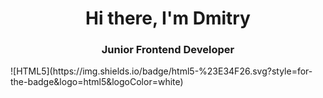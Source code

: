 <h1 align="center">Hi there, I'm Dmitry 
<h3 align="center">Junior Frontend Developer</h3>
![HTML5](https://img.shields.io/badge/html5-%23E34F26.svg?style=for-the-badge&logo=html5&logoColor=white)

<!--
**dimaldo86/dimaldo86** is a ✨ _special_ ✨ repository because its `README.md` (this file) appears on your GitHub profile.

Here are some ideas to get you started:

- 🔭 I’m currently working on ...
- 🌱 I’m currently learning ...
- 👯 I’m looking to collaborate on ...
- 🤔 I’m looking for help with ...
- 💬 Ask me about ...
- 📫 How to reach me: ...
- 😄 Pronouns: ...
- ⚡ Fun fact: ...
-->
